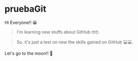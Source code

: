# pruebaGit

Hi Everyone!! 😀

> I'm learning new stuffs about GitHub 🤓🤓.

> So, it's just a test on new the skills gained on GitHub 💻💻.


Let's go to the moon!! 🚀
